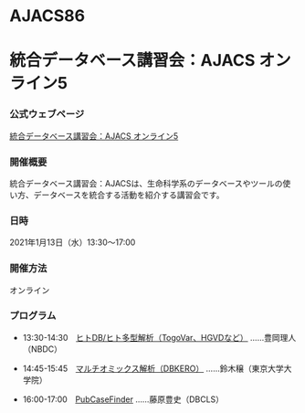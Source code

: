 # AJACS86
# 統合データベース講習会：AJACS オンライン5

### 公式ウェブページ
[統合データベース講習会：AJACS オンライン5](https://biosciencedbc.jp/event/ajacs/ajacs86.html)  

### 開催概要
統合データベース講習会：AJACSは、生命科学系のデータベースやツールの使い方、データベースを統合する活動を紹介する講習会です。

### 日時
2021年1月13日（水）13:30〜17:00

### 開催方法
オンライン

### プログラム
- 13:30-14:30　[ヒトDB/ヒト多型解析（TogoVar、HGVDなど）](01_toyooka)
……豊岡理人（NBDC）

- 14:45-15:45　[マルチオミックス解析（DBKERO）](02_suzuki)
……鈴木穣（東京大学大学院）

- 16:00-17:00　[PubCaseFinder](03_fujiwara)
……藤原豊史（DBCLS）
